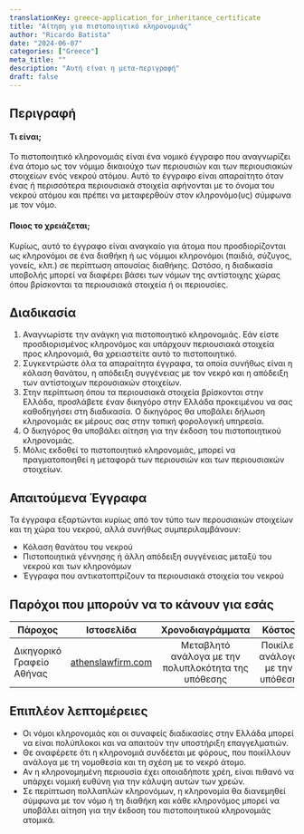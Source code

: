 ```yaml
---
translationKey: greece-application_for_inheritance_certificate
title: "Αίτηση για πιστοποιητικό κληρονομιάς"
author: "Ricardo Batista"
date: "2024-06-07"
categories: ["Greece"]
meta_title: ""
description: "Αυτή είναι η μετα-περιγραφή"
draft: false
---
```


## Περιγραφή
#### Τι είναι;
Το πιστοποιητικό κληρονομιάς είναι ένα νομικό έγγραφο που αναγνωρίζει ένα άτομο ως τον νόμιμο δικαιούχο των περιουσιών και των περιουσιακών στοιχείων ενός νεκρού ατόμου. Αυτό το έγγραφο είναι απαραίτητο όταν ένας ή περισσότερα περιουσιακά στοιχεία αφήνονται με το όνομα του νεκρού ατόμου και πρέπει να μεταφερθούν στον κληρονόμο(υς) σύμφωνα με τον νόμο.
#### Ποιος το χρειάζεται;
Κυρίως, αυτό το έγγραφο είναι αναγκαίο για άτομα που προσδιορίζονται ως κληρονόμοι σε ένα διαθήκη ή ως νόμιμοι κληρονόμοι (παιδιά, σύζυγος, γονείς, κλπ.) σε περίπτωση απουσίας διαθήκης. Ωστόσο, η διαδικασία υποβολής μπορεί να διαφέρει βάσει των νόμων της αντίστοιχης χώρας όπου βρίσκονται τα περιουσιακά στοιχεία ή οι περιουσίες.

## Διαδικασία
1. Αναγνωρίστε την ανάγκη για πιστοποιητικό κληρονομιάς. Εάν είστε προσδιορισμένος κληρονόμος και υπάρχουν περιουσιακά στοιχεία προς κληρονομιά, θα χρειαστείτε αυτό το πιστοποιητικό. 
2. Συγκεντρώστε όλα τα απαραίτητα έγγραφα, τα οποία συνήθως είναι η κόλαση θανάτου, η απόδειξη συγγένειας με τον νεκρό και η απόδειξη των αντίστοιχων περουσιακών στοιχείων.
3. Στην περίπτωση όπου τα περιουσιακά στοιχεία βρίσκονται στην Ελλάδα, προσλάβετε έναν δικηγόρο στην Ελλάδα προκειμένου να σας καθοδηγήσει στη διαδικασία. Ο δικηγόρος θα υποβάλει δήλωση κληρονομιάς εκ μέρους σας στην τοπική φορολογική υπηρεσία.
4. Ο δικηγόρος θα υποβάλει αίτηση για την έκδοση του πιστοποιητικού κληρονομιάς.
5. Μόλις εκδοθεί το πιστοποιητικό κληρονομιάς, μπορεί να πραγματοποιηθεί η μεταφορά των περιουσιών και των περιουσιακών στοιχείων.

## Απαιτούμενα Έγγραφα
Τα έγγραφα εξαρτώνται κυρίως από τον τύπο των περουσιακών στοιχείων και τη χώρα του νεκρού, αλλά συνήθως συμπεριλαμβάνουν:
- Κόλαση θανάτου του νεκρού
- Πιστοποιητικά γέννησης ή άλλη απόδειξη συγγένειας μεταξύ του νεκρού και των κληρονόμων
- Έγγραφα που αντικατοπτρίζουν τα περιουσιακά στοιχεία του νεκρού

## Παρόχοι που μπορούν να το κάνουν για εσάς

| Πάροχος       |     Ιστοσελίδα    |     Χρονοδιαγράμματα    |       Κόστος      |
| --------------- | --------------- |  :-------------: | :-------------: |
| Δικηγορικό Γραφείο Αθήνας   |  [athenslawfirm.com](http://www.athenslawfirm.com/)       |      Μεταβλητό ανάλογα με την πολυπλοκότητα της υπόθεσης     |    Ποικίλει ανάλογα με την υπόθεση       |

## Επιπλέον λεπτομέρειες
- Οι νόμοι κληρονομιάς και οι συναφείς διαδικασίες στην Ελλάδα μπορεί να είναι πολύπλοκοι και να απαιτούν την υποστήριξη επαγγελματιών.
- Θε αναφέρετε ότι η κληρονομιά συνδέεται με φόρους, που ποικίλλουν ανάλογα με τη νομοθεσία και τη σχέση με το νεκρό άτομο.
- Αν η κληρονομημένη περιουσία έχει οποιαδήποτε χρέη, είναι πιθανό να υπάρχει νομική ευθύνη για την κάλυψη αυτών των χρεών.
- Σε περίπτωση πολλαπλών κληρονόμων, η κληρονομία θα διανεμηθεί σύμφωνα με τον νόμο ή τη διαθήκη και κάθε κληρονόμος μπορεί να υποβάλει αίτηση για την έκδοση του πιστοποιητικού κληρονομιάς ατομικά.